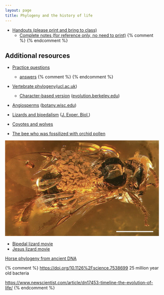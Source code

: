 ```yaml
---
layout: page
title: Phylogeny and the history of life
---
```


* [Handouts (please print and bring to class)](/materials/phylogeny.handouts.pdf)
  * [Complete notes (for reference only, no need to print)](/materials/phylogeny.complete.pdf)
{% comment %} 
{% endcomment %} 

## Additional resources

* [Practice questions](phylo_ques.html)
	* [answers](phylo_ans.html)
{% comment %} 
{% endcomment %} 

* [Vertebrate phylogeny](http://www.ucl.ac.uk/museums-static/obl4he/vertebratediversity/Vertebrata_cladogram2.png)([ucl.ac.uk](http://www.ucl.ac.uk/museums-static/obl4he/vertebratediversity/))
	* [Character-based version](http://evolution.berkeley.edu/admin/media/2/85597_evo_resources_resource_image_251_original.gif) ([evolution.berkeley.edu](http://evolution.berkeley.edu/admin/media/2/85597_evo_resources_resource_image_251_original.gif))
* [Angiosperms](http://www.botany.wisc.edu/courses/botany_400/images/lectureImages/AngiospermAPGII.jpg) ([botany.wisc.edu](http://www.botany.wisc.edu/courses/botany_400/Lecture/Lect02AngioPhyl.html))
* [Lizards and bipedalism](http://jeb.biologists.org/content/jexbio/211/13/2058/F1.large.jpg) ([J. Exper. Biol.](http://jeb.biologists.org/content/211/13/2058))

* [Coyotes and wolves](http://advances.sciencemag.org/content/2/7/e1501714)

* [The bee who was fossilized with orchid pollen](https://www.nature.com/news/2007/070827/full/070827-4.html)

[![Fossil bee carrying pollen](materials/bee.jpg)](http://www.nature.com/news/2007/070827/full/070827-4.html)

* [Bipedal lizard movie](https://www.youtube.com/watch?v=XAo09yYOpCU)
* [Jesus lizard movie](https://www.youtube.com/watch?v=45yabrnryXk)

[Horse phylogeny from ancient DNA](https://www.science.org/content/article/ancient-dna-reveals-long-sought-homeland-modern-horses)

{% comment %} 
https://doi.org/10.1126%2Fscience.7538699 25 million year old bacteria

https://www.newscientist.com/article/dn17453-timeline-the-evolution-of-life/
{% endcomment %} 


